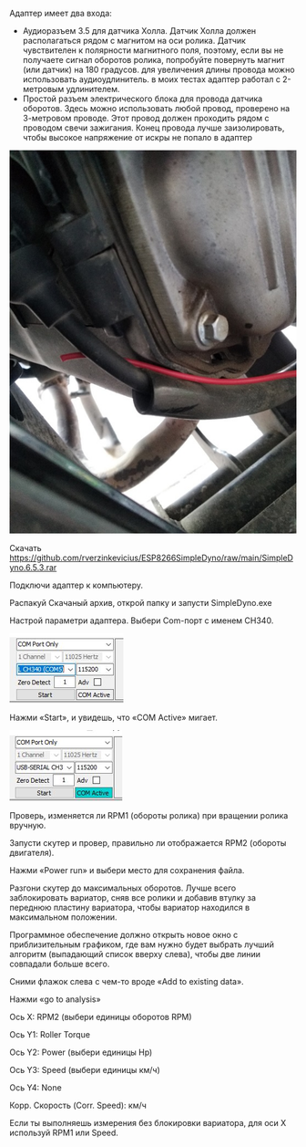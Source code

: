 Адаптер имеет два входа:

  - Аудиоразъем 3.5 для датчика Холла. Датчик Холла должен располагаться рядом с магнитом на оси ролика. Датчик чувствителен к полярности магнитного поля, поэтому, если вы не получаете сигнал оборотов ролика, попробуйте повернуть магнит (или датчик) на 180 градусов. для увеличения длины проводa можно использовать aудиоудлинитель. в моих тестах адаптер работал с 2-метровым удлинителем.
  - Простой разъем электрического блока для провода датчика оборотов. Здесь можно использовать любой провод, проверено на 3-метровом проводе. Этот провод должен проходить рядом с проводом свечи зажигания. Конец провода лучше заизолировать, чтобы высокое напряжение от искры не попало в адаптер


![img](images/spark_pickup.jpg)


Скачать https://github.com/rverzinkevicius/ESP8266SimpleDyno/raw/main/SimpleDyno.6.5.3.rar


Подключи адаптер к компьютеру.

Распакуй Скачаный архив, открой папку и запусти SimpleDyno.exe

Настрой параметри адаптера. Выбери Com-порт с именем CH340.

![img](images/com_port.JPG)


Нажми «Start», и увидешь, что «COM Active» мигает.

![img](images/com_port_active.JPG)


Проверь, изменяется ли RPM1 (обороты ролика) при вращении ролика вручную.

Запусти скутер и провер, правильно ли отображается RPM2 (обороты двигателя).

Нажми «Power run» и выбери место для сохранения файла.

Разгони скутер до максимальных оборотов. Лучше всего заблокировать вариатор, сняв все ролики и добавив втулку за переднюю пластину вариатора, чтобы вариатор находился в максимальном положении.

Программное обеспечение должно открыть новое окно с приблизительным графиком, где вам нужно будет выбрать лучший алгоритм (выпадающий список вверху слева), чтобы две линии совпадали больше всего.

Сними флажок слева с чем-то вроде «Add to existing data».

Нажми «go to analysis»

Ось X: RPM2 (выбери единицы оборотов RPM) 

Ось Y1: Roller Torque 

Ось Y2: Power (выбери единицы Hp)

Ось Y3: Speed (выбери единицы км/ч)

Ось Y4: None

Корр. Скорость (Corr. Speed): км/ч


Если ты выполняешь измерения без блокировки вариатора, для оси X используй RPM1 или Speed.
